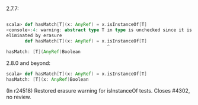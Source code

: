 2.7.7:
```scala

scala> def hasMatch[T](x: AnyRef) = x.isInstanceOf[T]
<console>:4: warning: abstract type T in type is unchecked since it is
eliminated by erasure
       def hasMatch[T](x: AnyRef) = x.isInstanceOf[T]
                                      ^
hasMatch: [T](AnyRef)Boolean

```
2.8.0 and beyond:
```scala
scala> def hasMatch[T](x: AnyRef) = x.isInstanceOf[T]
hasMatch: [T](x: AnyRef)Boolean

```
(In r24518) Restored erasure warning for isInstanceOf tests.  Closes #4302,
no review.
